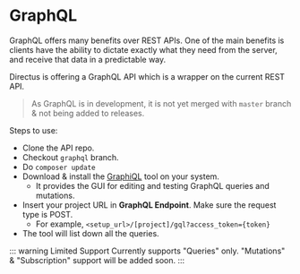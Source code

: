 # GraphQL

GraphQL offers many benefits over REST APIs. One of the main benefits is clients have the ability to dictate exactly what they need from the server, and receive that data in a predictable way. 

Directus is offering a GraphQL API which is a wrapper on the current REST API. 
> As GraphQL is in development, it is not yet merged with `master` branch & not being added to releases.


Steps to use:
- Clone the API repo.
- Checkout `graphql` branch.
- Do `composer update`
- Download & install the [GraphiQL](https://electronjs.org/apps/graphiql) tool on your system.
  - It provides the GUI for editing and testing GraphQL queries and mutations.
- Insert your project URL in **GraphQL Endpoint**. Make sure the request type is POST.
  - For example, `<setup_url>/[project]/gql?access_token={token}`
- The tool will list down all the queries.

::: warning Limited Support
Currently supports "Queries" only. "Mutations" & "Subscription" support will be added soon.
:::